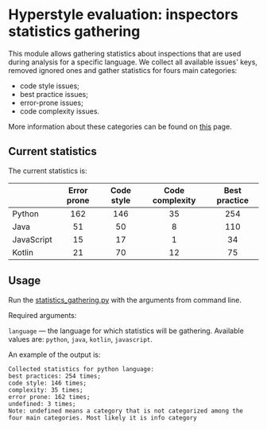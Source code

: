 # Hyperstyle evaluation: inspectors statistics gathering

This module allows gathering statistics about inspections that are used 
during analysis for a specific language. We collect all available issues' keys, 
removed ignored ones and gather statistics for fours main categories:

- code style issues;
- best practice issues;
- error-prone issues;
- code complexity issues.

More information about these categories can be found on [this](https://support.hyperskill.org/hc/en-us/articles/360049582712-Code-style-Code-quality) page.

## Current statistics

The current statistics is:

|            | Error prone | Code style | Code complexity | Best practice |
|------------|:-----------:|:----------:|:---------------:|:-------------:|
| Python     |     162     |     146    |        35       |      254      |
| Java       |      51     |     50     |        8        |      110      |
| JavaScript |      15     |     17     |        1        |       34      |
| Kotlin     |      21     |     70     |        12       |       75      |


## Usage

Run the [statistics_gathering.py](statistics_gathering.py) with the arguments from command line.

Required arguments:

`language` — the language for which statistics will be gathering. 
Available values are: `python`, `java`, `kotlin`, `javascript`.

An example of the output is:

```text
Collected statistics for python language:
best practices: 254 times;
code style: 146 times;
complexity: 35 times;
error prone: 162 times;
undefined: 3 times;
Note: undefined means a category that is not categorized among the four main categories. Most likely it is info category
```
